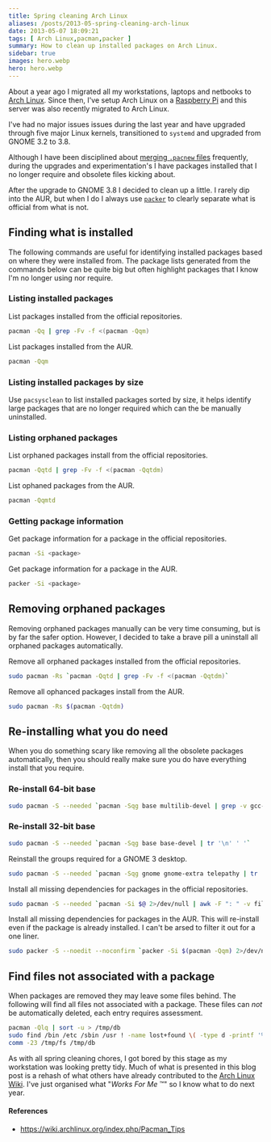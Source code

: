 ```yaml
---
title: Spring cleaning Arch Linux
aliases: /posts/2013-05-spring-cleaning-arch-linux
date: 2013-05-07 18:09:21
tags: [ Arch Linux,pacman,packer ]
summary: How to clean up installed packages on Arch Linux.
sidebar: true
images: hero.webp
hero: hero.webp
---
```


About a year ago I migrated all my workstations, laptops and netbooks to
[Arch Linux](http://www.archlinux.org). Since then, I've setup Arch Linux
on a [Raspberry Pi](http://www.raspberrypi.org) and this server was also
recently migrated to Arch Linux.

I've had no major issues issues during the last year and have upgraded through
five major Linux kernels, transitioned to `systemd` and upgraded from GNOME 3.2
to 3.8.

Although I have been disciplined about [merging `.pacnew` files](https://wiki.archlinux.org/index.php/Pacnew_and_Pacsave_Files)
frequently, during the upgrades and experimentation's I have packages installed
that I no longer require and obsolete files kicking about.

After the upgrade to GNOME 3.8 I decided to clean up a little. I rarely dip
into the AUR, but when I do I always use [`packer`](https://aur.archlinux.org/packages/packer/)
to clearly separate what is official from what is not.

## Finding what is installed

The following commands are useful for identifying installed packages based on
where they were installed from. The package lists generated from the commands below
can be quite big but often highlight packages that I know I'm no longer using nor
require.

### Listing installed packages

List packages installed from the official repositories.

```bash
pacman -Qq | grep -Fv -f <(pacman -Qqm)
```

List packages installed from the AUR.

```bash
pacman -Qqm
```

### Listing installed packages by size

Use `pacsysclean` to list installed packages sorted by size, it helps identify
large packages that are no longer required which can the be manually uninstalled.

### Listing orphaned packages

List orphaned packages install from the official repositories.

```bash
pacman -Qqtd | grep -Fv -f <(pacman -Qqtdm)
```

List ophaned packages from the AUR.

```bash
pacman -Qqmtd
```

### Getting package information

Get package information for a package in the official repositories.

```bash
pacman -Si <package>
```

Get package information for a package in the AUR.

```bash
packer -Si <package>
```

## Removing orphaned packages

Removing orphaned packages manually can be very time consuming, but is by far the
safer option. However, I decided to take a brave pill a uninstall all orphaned
packages automatically.

Remove all orphaned packages installed from the official repositories.

```bash
sudo pacman -Rs `pacman -Qqtd | grep -Fv -f <(pacman -Qqtdm)`
```

Remove all ophanced packages install from the AUR.

```bash
sudo pacman -Rs $(pacman -Qqtdm)
```

## Re-installing what you do need

When you do something scary like removing all the obsolete packages automatically,
then you should really make sure you do have everything install that you require.

### Re-install 64-bit base

```bash
sudo pacman -S --needed `pacman -Sqg base multilib-devel | grep -v gcc-libs | tr '\n' ' '`
```

### Re-install 32-bit base

```bash
sudo pacman -S --needed `pacman -Sqg base base-devel | tr '\n' ' '`
```

Reinstall the groups required for a GNOME 3 desktop.

```bash
sudo pacman -S --needed `pacman -Sqg gnome gnome-extra telepathy | tr '\n' ' '`
```

Install all missing dependencies for packages in the official repositories.

```bash
sudo pacman -S --needed `pacman -Si $@ 2>/dev/null | awk -F ": " -v filter="^Depends" \ '$0 ~ filter {gsub(/[>=<][^ ]*/,"",$2) ; gsub(/ +/,"\n",$2) ; print $2}' | grep -v smtp- | sort -u`
```

Install all missing dependencies for packages in the AUR. This will re-install even if the
package is already installed. I can't be arsed to filter it out for a one liner.

```bash
sudo packer -S --noedit --noconfirm `packer -Si $(pacman -Qqm) 2>/dev/null | awk -F ": " -v filter="^Depends" \ '$0 ~ filter {gsub(/[>=<][^ ]*/,"",$2) ; gsub(/ +/,"\n",$2) ; print $2}' | grep -v java- | sort -u`
```

## Find files not associated with a package

When packages are removed they may leave some files behind. The following will find all files
not associated with a package. These files can _not_ be automatically deleted, each entry
requires assessment.

```bash
pacman -Qlq | sort -u > /tmp/db
sudo find /bin /etc /sbin /usr ! -name lost+found \( -type d -printf '%p/\n' -o -print \) | sort > /tmp/fs
comm -23 /tmp/fs /tmp/db
```

As with all spring cleaning chores, I got bored by this stage as my workstation
was looking pretty tidy. Much of what is presented in this blog post is a rehash
of what others have already contributed to the [Arch Linux Wiki](https://wiki.archlinux.org/).
I've just organised what "_Works For Me_ &trade;" so I know what to do next year.

#### References
  * <https://wiki.archlinux.org/index.php/Pacman_Tips>
